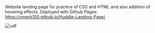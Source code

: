 Website landing page for practice of CSS and HTML and also addition of hovering effects. Deployed with Github Pages:
https://omerk100.github.io/Huddle-Landing-Page/


![vdf](https://github.com/OmerK100/Huddle-Landing-Page/assets/139342166/a79dad9c-7d92-4249-ad28-9a0a41349290)
